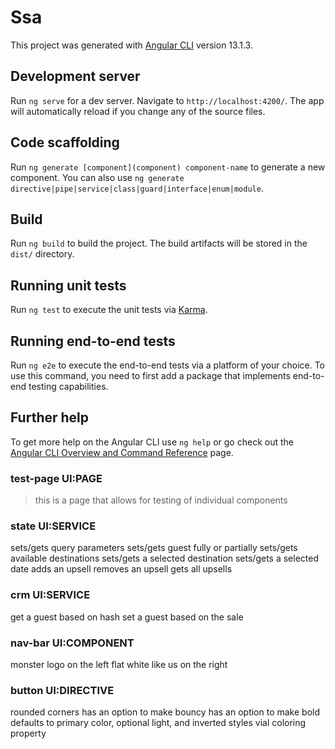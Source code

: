 # Ssa

This project was generated with [Angular CLI](https://github.com/angular/angular-cli) version 13.1.3.

## Development server

Run `ng serve` for a dev server. Navigate to `http://localhost:4200/`. The app will automatically reload if you change any of the source files.

## Code scaffolding

Run `ng generate [component](component) component-name` to generate a new component. You can also use `ng generate directive|pipe|service|class|guard|interface|enum|module`.

## Build

Run `ng build` to build the project. The build artifacts will be stored in the `dist/` directory.

## Running unit tests

Run `ng test` to execute the unit tests via [Karma](https://karma-runner.github.io).

## Running end-to-end tests

Run `ng e2e` to execute the end-to-end tests via a platform of your choice. To use this command, you need to first add a package that implements end-to-end testing capabilities.

## Further help

To get more help on the Angular CLI use `ng help` or go check out the [Angular CLI Overview and Command Reference](https://angular.io/cli) page.

### test-page UI:PAGE

> this is a page that allows for testing of individual components

### state UI:SERVICE

sets/gets query parameters
sets/gets guest fully or partially
sets/gets available destinations
sets/gets a selected destination
sets/gets a selected date
adds an upsell
removes an upsell
gets all upsells

### crm UI:SERVICE

get a guest based on hash
set a guest based on the sale

### nav-bar UI:COMPONENT

monster logo on the left flat white
like us on the right

### button UI:DIRECTIVE
rounded corners
has an option to make bouncy
has an option to make bold
defaults to primary color, optional light, and inverted styles vial coloring property
